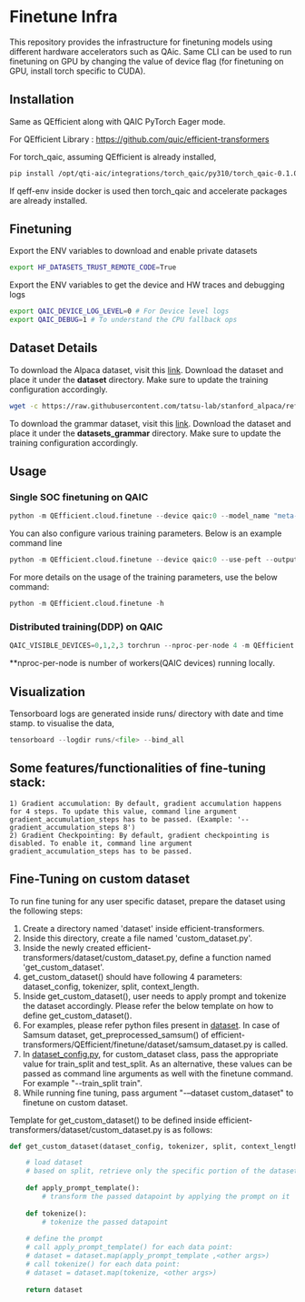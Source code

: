 # Finetune Infra

This repository provides the infrastructure for finetuning models using different hardware accelerators such as QAic.
Same CLI can be used to run finetuning on GPU by changing the value of device flag (for finetuning on GPU, install torch specific to CUDA).

## Installation

Same as QEfficient along with QAIC PyTorch Eager mode.

For QEfficient Library : https://github.com/quic/efficient-transformers

For torch_qaic, assuming QEfficient is already installed,
```bash
pip install /opt/qti-aic/integrations/torch_qaic/py310/torch_qaic-0.1.0-cp310-cp310-linux_x86_64.whl
```
If qeff-env inside docker is used then torch_qaic and accelerate packages are already installed.

## Finetuning

Export the ENV variables to download and enable private datasets
```bash
export HF_DATASETS_TRUST_REMOTE_CODE=True
```

Export the ENV variables to get the device and HW traces and debugging logs
```bash
export QAIC_DEVICE_LOG_LEVEL=0 # For Device level logs
export QAIC_DEBUG=1 # To understand the CPU fallback ops
```

## Dataset Details

To download the Alpaca dataset, visit this [link](https://raw.githubusercontent.com/tatsu-lab/stanford_alpaca/refs/heads/main/alpaca_data.json). Download the dataset and place it under the **dataset** directory. Make sure to update the training configuration accordingly.
```bash
wget -c https://raw.githubusercontent.com/tatsu-lab/stanford_alpaca/refs/heads/main/alpaca_data.json -P dataset/
```

To download the grammar dataset, visit this [link](https://github.com/meta-llama/llama-cookbook/blob/main/src/llama_cookbook/datasets/grammar_dataset/grammar_dataset_process.ipynb). Download the dataset and place it under the **datasets_grammar** directory. Make sure to update the training configuration accordingly.


## Usage

### Single SOC finetuning on QAIC

```python
python -m QEfficient.cloud.finetune --device qaic:0 --model_name "meta-llama/Llama-3.2-1B"
```
You can also configure various training parameters. Below is an example command line
```python
python -m QEfficient.cloud.finetune --device qaic:0 --use-peft --output_dir ./meta-sam --num_epochs 2 --context_length 256 
```

For more details on the usage of the training parameters, use the below command:
```python
python -m QEfficient.cloud.finetune -h
```

### Distributed training(DDP) on QAIC

```python
QAIC_VISIBLE_DEVICES=0,1,2,3 torchrun --nproc-per-node 4 -m QEfficient.cloud.finetune --device qaic --enable_ddp  --num_epochs 2  --model_name "meta-llama/Llama-3.2-1B"
```
**nproc-per-node is number of workers(QAIC devices) running locally.

## Visualization

Tensorboard logs are generated inside runs/ directory with date and time stamp.
to visualise the data,

```python
tensorboard --logdir runs/<file> --bind_all
```


## Some features/functionalities of fine-tuning stack:
    1) Gradient accumulation: By default, gradient accumulation happens for 4 steps. To update this value, command line argument gradient_accumulation_steps has to be passed. (Example: '--gradient_accumulation_steps 8')
    2) Gradient Checkpointing: By default, gradient checkpointing is disabled. To enable it, command line argument gradient_accumulation_steps has to be passed.

## Fine-Tuning on custom dataset
 
To run fine tuning for any user specific dataset, prepare the dataset using the following steps:

1. Create a directory named 'dataset' inside efficient-transformers.
2. Inside this directory, create a file named 'custom_dataset.py'.
3. Inside the newly created efficient-transformers/dataset/custom_dataset.py, define a function named 'get_custom_dataset'. 
4. get_custom_dataset() should have following 4 parameters:  dataset_config, tokenizer, split, context_length.  
5. Inside get_custom_dataset(), user needs to apply prompt and tokenize the dataset accordingly. Please refer the below template on how to define get_custom_dataset().
6. For examples, please refer python files present in [dataset](https://github.com/quic/efficient-transformers/tree/main/QEfficient/finetune/dataset). In case of Samsum dataset, get_preprocessed_samsum() of efficient-transformers/QEfficient/finetune/dataset/samsum_dataset.py is called. 
7. In [dataset_config.py](https://github.com/quic/efficient-transformers/blob/main/QEfficient/finetune/configs/dataset_config.py), for custom_dataset class, pass the appropriate value for train_split and test_split. As an alternative, these values can be passed as command line arguments as well with the finetune command. For example "--train_split train".
8. While running fine tuning, pass argument "-–dataset custom_dataset" to finetune on custom dataset.   

Template for get_custom_dataset() to be defined inside efficient-transformers/dataset/custom_dataset.py is as follows:

```python
def get_custom_dataset(dataset_config, tokenizer, split, context_length=None):

    # load dataset
    # based on split, retrieve only the specific portion of the dataset (train or eval) either here or at the last
    
    def apply_prompt_template():
        # transform the passed datapoint by applying the prompt on it 
    
    def tokenize():
        # tokenize the passed datapoint
    
    # define the prompt
    # call apply_prompt_template() for each data point:
    # dataset = dataset.map(apply_prompt_template ,<other args>)
    # call tokenize() for each data point:
    # dataset = dataset.map(tokenize, <other args>)
    
    return dataset
```
